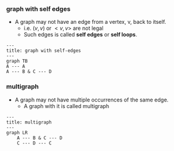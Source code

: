 ### graph with self edges
* A graph may not have an edge from a vertex, v, back to itself.
  * i.e. $(v, v)$ or $<v, v>$ are not legal
  * Such edges is called **self edges** or **self loops**.
```mermaid
---
title: graph with self-edges
---
graph TB
A --- A
A --- B & C --- D
```
### multigraph
* A graph may not have multiple occurrences of the same edge.
  * A graph with it is called multigraph
```mermaid
---
title: multigraph
---
graph LR
	A --- B & C --- D
	C --- D --- C
```